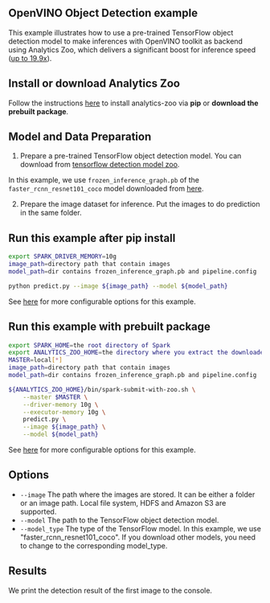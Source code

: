 ## OpenVINO Object Detection example

This example illustrates how to use a pre-trained TensorFlow object detection model
to make inferences with OpenVINO toolkit as backend using Analytics Zoo, which delivers a significant boost for inference speed ([up to 19.9x](https://software.intel.com/en-us/blogs/2018/05/15/accelerate-computer-vision-from-edge-to-cloud-with-openvino-toolkit)).


## Install or download Analytics Zoo
Follow the instructions [here](https://analytics-zoo.github.io/master/#PythonUserGuide/install/) to install analytics-zoo via __pip__ or __download the prebuilt package__.


## Model and Data Preparation
1. Prepare a pre-trained TensorFlow object detection model. You can download from [tensorflow detection model zoo](https://github.com/tensorflow/models/blob/master/research/object_detection/g3doc/detection_model_zoo.md).
   
In this example, we use `frozen_inference_graph.pb` of the `faster_rcnn_resnet101_coco` model downloaded from [here](http://download.tensorflow.org/models/object_detection/faster_rcnn_resnet101_coco_2018_01_28.tar.gz).


2. Prepare the image dataset for inference. Put the images to do prediction in the same folder.


## Run this example after pip install
```bash
export SPARK_DRIVER_MEMORY=10g
image_path=directory path that contain images
model_path=dir contains frozen_inference_graph.pb and pipeline.config

python predict.py --image ${image_path} --model ${model_path}
```

See [here](#options) for more configurable options for this example.


## Run this example with prebuilt package
```bash
export SPARK_HOME=the root directory of Spark
export ANALYTICS_ZOO_HOME=the directory where you extract the downloaded Analytics Zoo zip package
MASTER=local[*]
image_path=directory path that contain images
model_path=dir contains frozen_inference_graph.pb and pipeline.config

${ANALYTICS_ZOO_HOME}/bin/spark-submit-with-zoo.sh \
    --master $MASTER \
    --driver-memory 10g \
    --executor-memory 10g \
    predict.py \
    --image ${image_path} \
    --model ${model_path}
```

See [here](#options) for more configurable options for this example.


## Options
* `--image` The path where the images are stored. It can be either a folder or an image path. Local file system, HDFS and Amazon S3 are supported.
* `--model` The path to the TensorFlow object detection model.
* `--model_type` The type of the TensorFlow model. In this example, we use "faster_rcnn_resnet101_coco". If you download other models, you need to change to the corresponding model_type.

## Results
We print the detection result of the first image to the console.

